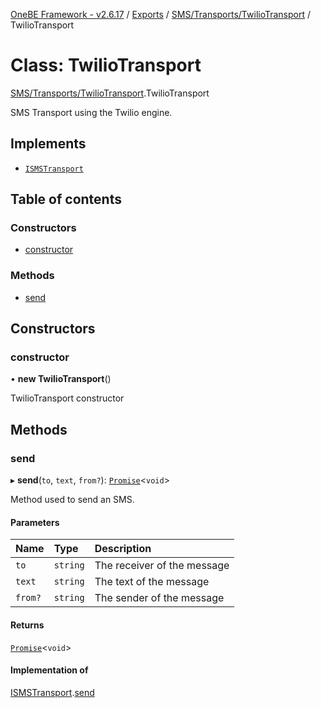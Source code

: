 [OneBE Framework - v2.6.17](../README.md) / [Exports](../modules.md) / [SMS/Transports/TwilioTransport](../modules/SMS_Transports_TwilioTransport.md) / TwilioTransport

# Class: TwilioTransport

[SMS/Transports/TwilioTransport](../modules/SMS_Transports_TwilioTransport.md).TwilioTransport

SMS Transport using the Twilio engine.

## Implements

- [`ISMSTransport`](../interfaces/SMS_Transports_ISMSTransport.ISMSTransport.md)

## Table of contents

### Constructors

- [constructor](SMS_Transports_TwilioTransport.TwilioTransport.md#constructor)

### Methods

- [send](SMS_Transports_TwilioTransport.TwilioTransport.md#send)

## Constructors

### constructor

• **new TwilioTransport**()

TwilioTransport constructor

## Methods

### send

▸ **send**(`to`, `text`, `from?`): [`Promise`]( https://developer.mozilla.org/en-US/docs/Web/JavaScript/Reference/Global_Objects/Promise )<`void`\>

Method used to send an SMS.

#### Parameters

| Name | Type | Description |
| :------ | :------ | :------ |
| `to` | `string` | The receiver of the message |
| `text` | `string` | The text of the message |
| `from?` | `string` | The sender of the message |

#### Returns

[`Promise`]( https://developer.mozilla.org/en-US/docs/Web/JavaScript/Reference/Global_Objects/Promise )<`void`\>

#### Implementation of

[ISMSTransport](../interfaces/SMS_Transports_ISMSTransport.ISMSTransport.md).[send](../interfaces/SMS_Transports_ISMSTransport.ISMSTransport.md#send)
